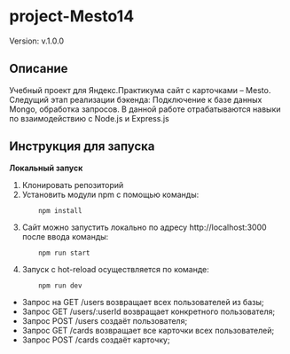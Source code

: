 # project-Mesto14
Version: v.1.0.0

## Описание
Учебный проект для Яндекс.Практикума сайт с карточками – Mesto.
Следущий этап реализации бэкенда: Подключение к базе данных Mongo, обработка запросов.
В данной работе отрабатываются навыки по взаимодействию с Node.js и Express.js 

## Инструкция для запуска

**Локальный запуск**
1. Клонировать репозиторий
2. Установить модули npm с помощью команды:
    ```
        npm install
    ```
3. Сайт можно запустить локально по адресу http://localhost:3000 после ввода команды:
    ```
        npm run start
    ``` 
4. Запуск с hot-reload осуществляется по команде:
    ```
        npm run dev
    ```
* Запрос на GET /users возвращает всех пользователей из базы;
* Запрос GET /users/:userId возвращает конкретного пользователя;
* Запрос POST /users создаёт пользователя;
* Запрос GET /cards возвращает все карточки всех пользователей;
* Запрос POST /cards создаёт карточку;    
